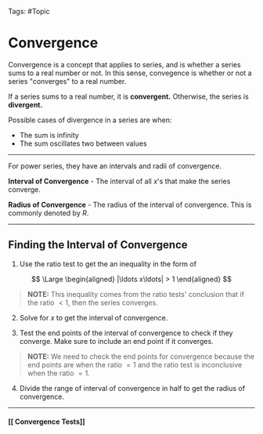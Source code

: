 Tags: #Topic 

# Convergence

Convergence is a concept that applies to series, and is whether a series sums to a real number or not. In this sense, convegence is whether or not a series "converges" to a real number.

If a series sums to a real number, it is **convergent.** Otherwise, the series is  **divergent.**

Possible cases of divergence in a series are when:
- The sum is infinity
- The sum oscillates two between values

---

For power series, they have an intervals and radii of convergence.

**Interval of Convergence** - The interval of all $x$'s that make the series converge. 

**Radius of Convergence** - The radius of the interval of convergence. This is commonly denoted by $R$.

---

## Finding the Interval of Convergence

1. Use the ratio test to get the an inequality in the form of

$$
\Large
\begin{aligned}
|\ldots x\ldots| > 1
\end{aligned}
$$

> **NOTE:**
> This inequality comes from the ratio tests' conclusion that if the ratio $<1$, then the series converges.

2. Solve for $x$ to get the interval of convergence.

3. Test the end points of the interval of convergence to check if they converge. Make sure to include an end point if it converges.

> **NOTE:**
> We need to check the end points for convergence because the end points are when the ratio $=1$ and the ratio test is inconclusive when the ratio $=1$.

4. Divide the range of interval of convergence in half to get the radius of convergence.

---

#### [[ Convergence Tests]]